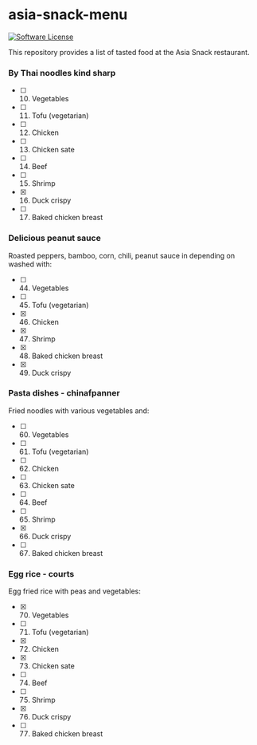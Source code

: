 # asia-snack-menu

[![Software License](https://img.shields.io/badge/license-MIT-green.svg)](LICENSE)

This repository provides a list of tasted food at the Asia Snack restaurant.

### By Thai noodles kind sharp

- [ ] 10. Vegetables
- [ ] 11. Tofu (vegetarian)
- [ ] 12. Chicken
- [ ] 13. Chicken sate
- [ ] 14. Beef
- [ ] 15. Shrimp
- [x] 16. Duck crispy
- [ ] 17. Baked chicken breast

### Delicious peanut sauce

Roasted peppers, bamboo, corn, chili, peanut sauce in depending on washed with:

- [ ] 44. Vegetables
- [ ] 45. Tofu (vegetarian)
- [x] 46. Chicken
- [x] 47. Shrimp
- [x] 48. Baked chicken breast
- [x] 49. Duck crispy

### Pasta dishes - chinafpanner

Fried noodles with various vegetables and:

- [ ] 60. Vegetables
- [ ] 61. Tofu (vegetarian)
- [ ] 62. Chicken
- [ ] 63. Chicken sate
- [ ] 64. Beef
- [ ] 65. Shrimp
- [x] 66. Duck crispy
- [ ] 67. Baked chicken breast

### Egg rice - courts

Egg fried rice with peas and vegetables:

- [x] 70. Vegetables
- [ ] 71. Tofu (vegetarian)
- [x] 72. Chicken
- [x] 73. Chicken sate
- [ ] 74. Beef
- [ ] 75. Shrimp
- [x] 76. Duck crispy
- [ ] 77. Baked chicken breast
